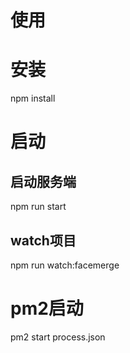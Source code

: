 # 使用
# 安装
npm install

# 启动
## 启动服务端
npm run start
## watch项目
npm run watch:facemerge

# pm2启动
pm2 start process.json
